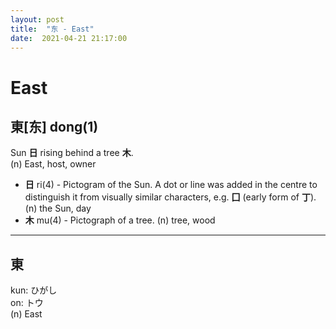 ```yaml
---
layout: post
title:  "东 - East"
date:  2021-04-21 21:17:00
---
```


# East

## 東[东] dong(1)

Sun **日** rising behind a tree **木**.  
(n) East, host, owner

- **日** ri(4) - Pictogram of the Sun.
A dot or line was added in the centre to distinguish it from visually similar characters, e.g. **囗** (early form of **丁**).
(n) the Sun, day
- **木** mu(4) - Pictograph of a tree.
(n) tree, wood

------

## 東

kun: ひがし  
on: トウ  
(n) East
